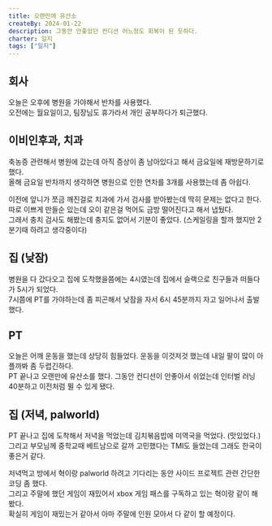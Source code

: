```yaml
---
title: 오랜만에 유산소
createBy: 2024-01-22
description: 그동안 안좋았던 컨디션 어느정도 회복이 된 듯하다.
charter: 일지
tags: ["일지"]
---
```


## 회사

오늘은 오후에 병원을 가야해서 반차를 사용했다.  
오전에는 월요일이고, 팀장님도 휴가라서 개인 공부하다가 퇴근했다.

## 이비인후과, 치과

축농증 관련해서 병원에 갔는데 아직 증상이 좀 남아있다고 해서 금요일에 재방문하기로 했다.  
올해 금요일 반차까지 생각하면 병원으로 인한 연차를 3개를 사용했는데 좀 아쉽다.

이전에 앞니가 쪼금 깨진걸로 치과에 가서 검사를 받아봤는데 딱히 문제는 없다고 한다.  
따로 이쁘게 만들순 있는데 오이 같은걸 먹어도 금방 떨어진다고 해서 냅뒀다.  
그래서 충치 검사도 해봤는데 충지도 없어서 기분이 좋았다. (스케일링을 할까 했지만 2분기때 하려고 생각중이다)

## 집 (낮잠)

병원을 다 갔다오고 집에 도착했을쯤에는 4시였는데 집에서 슬랙으로 친구들과 떠들다가 5시가 되었다.  
7시쯤에 PT를 가야하는데 좀 피곤해서 낮잠을 자서 6시 45분까지 자고 일어나서 출발했다.

## PT

오늘은 어깨 운동을 했는데 상당히 힘들었다. 운동을 이것저것 했는데 내일 팔이 많이 아플까봐 좀 두렵긴하다.  
PT 끝나고 오랜만에 유산소를 했다. 그동안 컨디션이 안좋아서 쉬었는데 인터벌 러닝 40분하고 이전처럼 뛸 수 있게 됐다.

## 집 (저녁, palworld)

PT 끝나고 집에 도착해서 저녁을 먹었는데 김치볶음밥에 미역국을 먹었다. (맛있었다.)  
그리고 부모님께 중학교때 베트남으로 갈까 고민했다는 TMI도 들었는데 그래도 한국이 좋은거 같다.

저녁먹고 방에서 혁이랑 palworld 하려고 기다리는 동안 사이드 프로젝트 관련 간단한 코딩 좀 했다.  
그리고 주말에 했던 게임이 재밌어서 xbox 게임 패스를 구독하고 있는 혁이랑 같이 해봤다.  
확실히 게임이 재밌는거 같아서 아마 주말에 인원 모아서 다 같이 할 예정이다.
